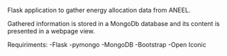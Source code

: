 Flask application to gather energy allocation data from ANEEL.

Gathered information is stored in a MongoDb database and its content is presented in a webpage view.


Requiriments:
-Flask
-pymongo
-MongoDB
-Bootstrap
-Open Iconic